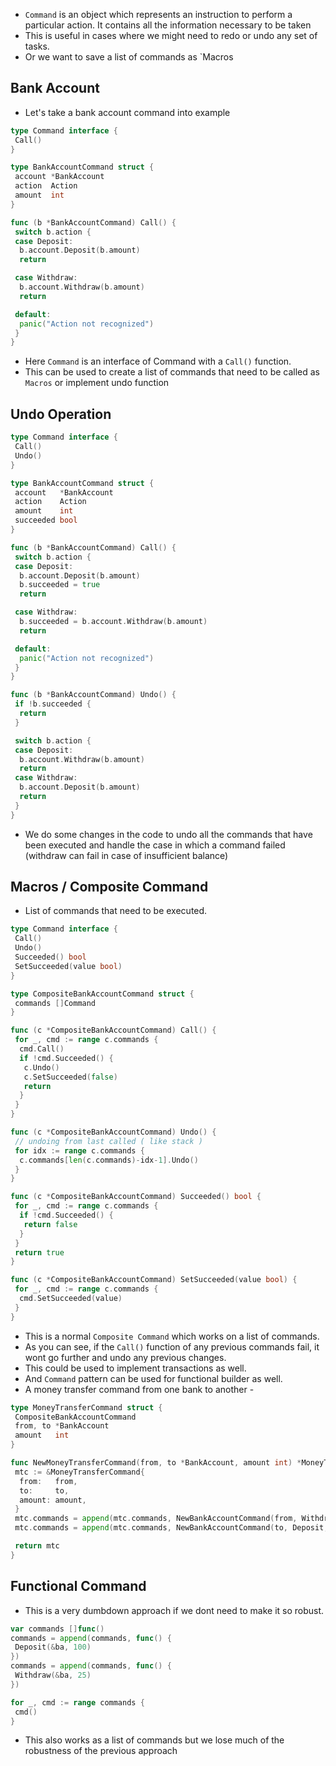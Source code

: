 - `Command` is an object which represents an instruction to perform a particular action. It contains all the information necessary to be taken
- This is useful in cases where we might need to redo or undo any set of tasks.
- Or we want to save a list of commands as `Macros

## Bank Account

- Let's take a bank account command into example

```go
type Command interface {
 Call()
}

type BankAccountCommand struct {
 account *BankAccount
 action  Action
 amount  int
}

func (b *BankAccountCommand) Call() {
 switch b.action {
 case Deposit:
  b.account.Deposit(b.amount)
  return

 case Withdraw:
  b.account.Withdraw(b.amount)
  return

 default:
  panic("Action not recognized")
 }
}
```

- Here `Command` is an interface of Command with a `Call()` function.
- This can be used to create a list of commands that need to be called as `Macros` or implement undo function

## Undo Operation

```go
type Command interface {
 Call()
 Undo()
}

type BankAccountCommand struct {
 account   *BankAccount
 action    Action
 amount    int
 succeeded bool
}

func (b *BankAccountCommand) Call() {
 switch b.action {
 case Deposit:
  b.account.Deposit(b.amount)
  b.succeeded = true
  return

 case Withdraw:
  b.succeeded = b.account.Withdraw(b.amount)
  return

 default:
  panic("Action not recognized")
 }
}

func (b *BankAccountCommand) Undo() {
 if !b.succeeded {
  return
 }

 switch b.action {
 case Deposit:
  b.account.Withdraw(b.amount)
  return
 case Withdraw:
  b.account.Deposit(b.amount)
  return
 }
}
```

- We do some changes in the code to undo all the commands that have been executed and handle the case in which a command failed (withdraw can fail in case of insufficient balance)

## Macros / Composite Command

- List of commands that need to be executed.

```go
type Command interface {
 Call()
 Undo()
 Succeeded() bool
 SetSucceeded(value bool)
}

type CompositeBankAccountCommand struct {
 commands []Command
}

func (c *CompositeBankAccountCommand) Call() {
 for _, cmd := range c.commands {
  cmd.Call()
  if !cmd.Succeeded() {
   c.Undo()
   c.SetSucceeded(false)
   return
  }
 }
}

func (c *CompositeBankAccountCommand) Undo() {
 // undoing from last called ( like stack )
 for idx := range c.commands {
  c.commands[len(c.commands)-idx-1].Undo()
 }
}

func (c *CompositeBankAccountCommand) Succeeded() bool {
 for _, cmd := range c.commands {
  if !cmd.Succeeded() {
   return false
  }
 }
 return true
}

func (c *CompositeBankAccountCommand) SetSucceeded(value bool) {
 for _, cmd := range c.commands {
  cmd.SetSucceeded(value)
 }
}
```

- This is a normal `Composite Command` which works on a list of commands.
- As you can see, if the `Call()` function of any previous commands fail, it wont go further and undo any previous changes.
- This could be used to implement transactions as well.
- And `Command` pattern can be used for functional builder as well.
- A money transfer command from one bank to another -

```go
type MoneyTransferCommand struct {
 CompositeBankAccountCommand
 from, to *BankAccount
 amount   int
}

func NewMoneyTransferCommand(from, to *BankAccount, amount int) *MoneyTransferCommand {
 mtc := &MoneyTransferCommand{
  from:   from,
  to:     to,
  amount: amount,
 }
 mtc.commands = append(mtc.commands, NewBankAccountCommand(from, Withdraw, amount))
 mtc.commands = append(mtc.commands, NewBankAccountCommand(to, Deposit, amount))

 return mtc
}
```

## Functional Command

- This is a very dumbdown approach if we dont need to make it so robust.

```go
var commands []func()
commands = append(commands, func() {
 Deposit(&ba, 100)
})
commands = append(commands, func() {
 Withdraw(&ba, 25)
})

for _, cmd := range commands {
 cmd()
}
```

- This also works as a list of commands but we lose much of the robustness of the previous approach
